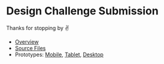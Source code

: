 # Design Challenge Submission

Thanks for stopping by ✌️

- [Overview](https://codepen.io/npayne/live/odYvYV)
- [Source Files](https://github.com/nikpayne/design-challenge)
- Prototypes: [Mobile](https://marvelapp.com/2hh01cf/), [Tablet](https://marvelapp.com/6a3bj33/), [Desktop](https://marvelapp.com/2hh609h/)
